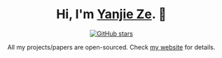 <h1 align="center">Hi, I'm <a href="https://yanjieze.com">Yanjie Ze</a>. 👋 </h1>
<p align="center">
<!--   <a href="https://github.com/YanjieZe">
    <img src="https://img.shields.io/github/followers/YanjieZe?style=social" alt="GitHub followers">
  </a> -->
  <a href="https://github.com/YanjieZe">
<!--     <img src="https://img.shields.io/badge/dynamic/json?logo=github&label=GitHub%20Stars&style=for-the-badge&query=%24.stars&url=https://api.github-star-counter.workers.dev/user/yanjieze" alt="GitHub stars"> -->
       <img src="https://img.shields.io/github/stars/YanjieZe?style=social" alt="GitHub stars">
  </a>
</p>
<p align="center">
All my projects/papers are open-sourced. Check <a href="https://yanjieze.com">my website</a> for details.
</p>
